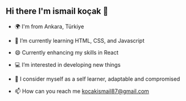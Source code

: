 ## Hi there I'm ismail koçak 👋
- 🌍 I'm from Ankara, Türkiye
  
- 🌱 I’m currently learning HTML, CSS, and Javascript
  
- 😄 Currently enhancing my skills in React
 
- 💻 I’m interested in developing new things

- 👀 I consider myself as a self learner, adaptable and compromised
  
- 📫 How can you reach me kocakismail87@gmail.com 

<!--
**iskocc/iskocc** is a ✨ _special_ ✨ repository because its `README.md` (this file) appears on your GitHub profile.

Here are some ideas to get you started:

- 🔭 I’m currently working on ...
- 🌱 I’m currently learning Front-End | Back-end | React Native
- 🌱 I’m currently learning ...
- 👯 I’m looking to collaborate on ...
- 🤔 I’m looking for help with ...
- 💬 Ask me about ...
- 📫 How to reach me: ...
- 😄 Pronouns: ...
- ⚡ Fun fact: ...
-->
